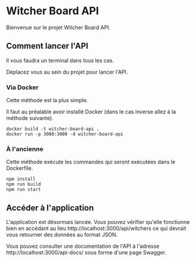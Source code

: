 # Witcher Board API

Bienvenue sur le projet Witcher Board API.

## Comment lancer l'API

Il vous faudra un terminal dans tous les cas.

Déplacez vous au sein du projet pour lancer l'API.

### Via Docker

Cette méthode est la plus simple.

Il faut au préalable avoir installé Docker (dans le cas inverse allez à la méthode suivante).

```
docker build -t witcher-board-api .
docker run -p 3000:3000 -d witcher-board-api
```

### À l'ancienne

Cette méthode exécute les commandes qui seront exécutées dans le Dockerfile.

```
npm install
npm run build
npm run start
```

## Accéder à l'application

L'application est désormais lancée.
Vous pouvez vérifier qu'elle fonctionne bien en accédant au lieu http://localhost:3000/api/witchers ce qui devrait vous retourner des données au format JSON.

Vous pouvez consulter une documentation de l'API à l'adresse http://localhost:3000/api-docs/ sous forme d'une page Swagger.
